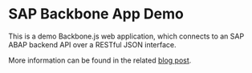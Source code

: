 # SAP Backbone App Demo

This is a demo Backbone.js web application, which connects to an SAP ABAP backend API over a RESTful JSON interface.

More information can be found in the related [blog post].


[blog post]: http://blog.vanmil.org/building-a-backbone-dot-js-web-application-with-an-sap-abap-backend/ "Building a Backbone.js Web Application With an SAP ABAP Backend"